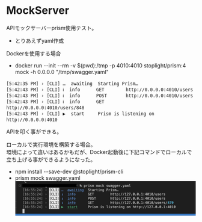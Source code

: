 # MockServer
APIモックサーバーprism使用テスト。
- とりあえずyaml作成

Dockerを使用する場合
- docker run --init --rm -v $(pwd):/tmp -p 4010:4010 stoplight/prism:4 mock -h 0.0.0.0 "/tmp/swagger.yaml"

``` 
[5:42:35 PM] › [CLI] …  awaiting  Starting Prism…
[5:42:43 PM] › [CLI] ℹ  info      GET        http://0.0.0.0:4010/users
[5:42:43 PM] › [CLI] ℹ  info      POST       http://0.0.0.0:4010/users
[5:42:43 PM] › [CLI] ℹ  info      GET        http://0.0.0.0:4010/users/848
[5:42:43 PM] › [CLI] ▶  start     Prism is listening on http://0.0.0.0:4010 
```

APIを叩く事ができる。


ローカルで実行環境を構築する場合。  
環境によって違いはあるかもだが、Docker起動後に下記コマンドでローカルで立ち上げる事ができるようになった。
- npm install --save-dev @stoplight/prism-cli
- prism mock swagger.yaml
![hoge](images/2023-01-22%2016.55.32.png)

